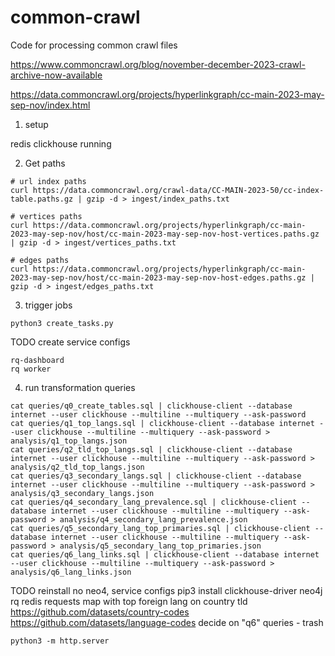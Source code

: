 # common-crawl

Code for processing common crawl files

https://www.commoncrawl.org/blog/november-december-2023-crawl-archive-now-available

https://data.commoncrawl.org/projects/hyperlinkgraph/cc-main-2023-may-sep-nov/index.html

1. setup

redis clickhouse running

2. Get paths

```
# url index paths
curl https://data.commoncrawl.org/crawl-data/CC-MAIN-2023-50/cc-index-table.paths.gz | gzip -d > ingest/index_paths.txt

# vertices paths
curl https://data.commoncrawl.org/projects/hyperlinkgraph/cc-main-2023-may-sep-nov/host/cc-main-2023-may-sep-nov-host-vertices.paths.gz | gzip -d > ingest/vertices_paths.txt

# edges paths
curl https://data.commoncrawl.org/projects/hyperlinkgraph/cc-main-2023-may-sep-nov/host/cc-main-2023-may-sep-nov-host-edges.paths.gz | gzip -d > ingest/edges_paths.txt
```

3. trigger jobs

```
python3 create_tasks.py
```

TODO create service configs

```
rq-dashboard
rq worker
```

4. run transformation queries

```
cat queries/q0_create_tables.sql | clickhouse-client --database internet --user clickhouse --multiline --multiquery --ask-password
cat queries/q1_top_langs.sql | clickhouse-client --database internet --user clickhouse --multiline --multiquery --ask-password > analysis/q1_top_langs.json
cat queries/q2_tld_top_langs.sql | clickhouse-client --database internet --user clickhouse --multiline --multiquery --ask-password > analysis/q2_tld_top_langs.json
cat queries/q3_secondary_langs.sql | clickhouse-client --database internet --user clickhouse --multiline --multiquery --ask-password > analysis/q3_secondary_langs.json
cat queries/q4_secondary_lang_prevalence.sql | clickhouse-client --database internet --user clickhouse --multiline --multiquery --ask-password > analysis/q4_secondary_lang_prevalence.json
cat queries/q5_secondary_lang_top_primaries.sql | clickhouse-client --database internet --user clickhouse --multiline --multiquery --ask-password > analysis/q5_secondary_lang_top_primaries.json
cat queries/q6_lang_links.sql | clickhouse-client --database internet --user clickhouse --multiline --multiquery --ask-password > analysis/q6_lang_links.json
```

TODO
reinstall no neo4, service configs
pip3 install clickhouse-driver neo4j rq redis requests
map with top foreign lang on country tld
https://github.com/datasets/country-codes
https://github.com/datasets/language-codes
decide on "q6" queries - trash
```
python3 -m http.server
```